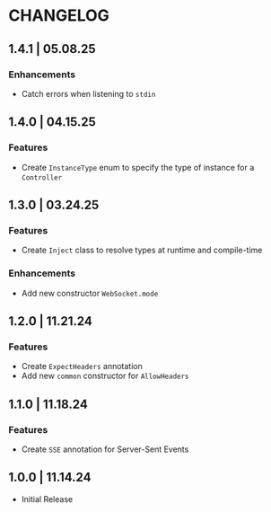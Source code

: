 # CHANGELOG

## 1.4.1 | 05.08.25

### Enhancements

- Catch errors when listening to `stdin`

## 1.4.0 | 04.15.25

### Features

- Create `InstanceType` enum to specify the type of instance for a `Controller`

## 1.3.0 | 03.24.25

### Features

- Create `Inject` class to resolve types at runtime and compile-time

### Enhancements

- Add new constructor `WebSocket.mode`

## 1.2.0 | 11.21.24

### Features

- Create `ExpectHeaders` annotation
- Add new `common` constructor for `AllowHeaders`

## 1.1.0 | 11.18.24

### Features

- Create `SSE` annotation for Server-Sent Events

## 1.0.0 | 11.14.24

- Initial Release
